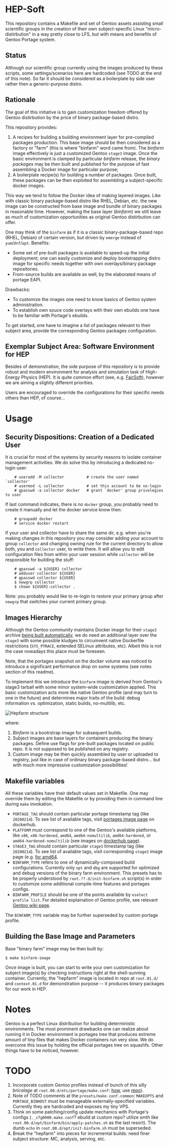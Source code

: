 # HEP-Soft

This repository contains a Makefile and set of Gentoo assets assisting small
scientific groups in the creation of their own subject-specific Linux
"micro-distirbution" in a way pretty close to LFS, but with means and benefits
of Gentoo Portage system.

## Status

Although our scientific group currently using the images produced by these
scripts, some settings/scenarios here are hardcoded (see TODO at the end of
this note). So far it should be considered as a boilerplate by side user rather
then a generic-purpose distro.

## Rationale

The goal of this initiative is to gain customization freedom offered by Gentoo
distirbution by the price of binary package-based distro. 

This repository provides:

1. A recipes for building a building environment layer for pre-compiled
packages production. This base image should be then considered as a factory or
"farm" (this is where "binfarm" word
came from). The _binfarm_ image effectively is just a customized
Gentoo `stage3` image. Once the basic environment is clamped by particular
_binfarm_ release, the _binary packages_ may be then built and published for
the purpose of fast assembling a Docker image for particular purpose;
2. A boilerplate recipe(s) for building a number of packages. Once built, these
packages can be then exploited for assembling a subject-specific docker images.

This way we tend to follow the Docker idea of making layered images. Like with
classic binary package-based distro like RHEL, Debian, etc. the new image
can be constructed from base image and bundle of binary packages in reasonable
time. However, making the base layer (_binfarm_) we still leave as much of
customization opportunities as original Gentoo distirbution can offer.

One may think of the `binfarm` as if it is a classic binary-package-based
repo (RHEL, Debian) of certain version, but driven by `emerge` instead of
`yum`/`dnf`/`apt`. Benefits:

* Some set of pre-built packages is available to speed-up the initial
deployment; one can easily customize and deploy bootstrapping distro image
for specific needs together with own overlays/binary package repositories.
* From-source builds are available as well, by the elaborated means of portage
EAPI.

Drawbacks:

* To customize the images one need to know basics of Gentoo system
administration.
* To establish own souce code overlays with their own ebuilds one have to
be familiar with Portage's ebuilds.

To get started, one have to imagine a list of packages relevant to their
subject area, provide the corresponding Gentoo packages configuration.

## Exemplar Subject Area: Software Environment for HEP

Besides of demonstration, the side purpose of this repository is to provide
robust and modern environment for analysis and simulation task of High-Energy
Physics (HEP). It is quite common
effort (see, e.g. [FairSoft](https://github.com/FairRootGroup/FairSoft)),
however we are aiming a slightly different priorities.

Users are encouraged to override the configurations for their specific needs
others than HEP, of course...

# Usage

## Security Dispositions: Creation of a Dedicated User

It is crucial for most of the systems by security reasons to isolate container
management activities. We do solve this by introducing a dedicated no-login
user:

        # useradd -M collector          # create the user named `collector'
        # usermod -L collector          # set this account to be no-login
        # gpasswd -a collector docker   # grant `docker' group privelegies to user

If last command indicates, there is no `docker` group, you probably need to
create it manually and let the docker service know then:

        # groupadd docker
        # service docker restart

If your user and collector have to share the same dir, e.g. when you're making
changes in this repository you may consider adding your account to group
`collector` and changing owning rule for the current directory to allow both,
you and `collector` user, to write there. It will allow you to edit
configuration files from within your user session while `collector` will be
responsible for building the stuff:

        # gpasswd -a ${USER} collector
        # adduser collector ${USER}
        # gpasswd collector ${USER}
        $ newgrp collector
        $ chown ${USER}:collector .

Note: you probably would like to re-login to restore your primary group after
`newgrp` that switches your current primary group.

## Images Hierarchy

Although the Gentoo community maintains Docker image for their `stage3` archive
[being built automatically](https://github.com/gentoo/gentoo-docker-images),
we do need an additional layer over the `stage3` with some possible kludges to
circumvent native Dockerfile restrictions (`SYS_PTRACE`, extended SELinux
attributes, etc). Albeit this is not the case nowadays this place must be
foreseen.

Note, that the portages snapshot on the docker volume was noticed to introduce a
significant performance drop on some systems (see notes section of this readme).

To implement this we introduce the `binfarm` image is derived from
Gentoo's stage3 tarball with some minor system-wide customization applied.
This basic customization acts more like native Gentoo profile (and may turn to
one in the future) and determines major traits of the build: debug information
vs. optimization, static builds, no-multilib, etc.

![Hepfarm structure](/doc/hepfarm-struct.svg)

where:

1. _Binfarm_ is a bootrstrap image for subsequent builds.
2. Subject images are base layers for containers producing the binary packages.
Define use flags for pre-built packages located on public repo. It is not
supposed to be published on any registry.
3. Custom image may be then quickly assembled by user or uploaded to registry,
just like in case of ordinary binary package-based distro... but with much more
impressive customization possibilities!

## Makefile variables

All these variables have their default values set in Makefile. One may override
them by editing the Makefile or by providing them in command line during `make`
invokation.

* `PORTAGE_TAG` should contain particular portage timestamp tag
(like `20200214`). To see list of available tags, visit
[portages image page](https://hub.docker.com/r/gentoo/portage/tags) on dockerhub.
* `PLATFORM` must correspond to one of the Gentoo's available platforms, like
`x86`, `x86-hardened`, `amd64`, `amd64-nomultilib`, `amd64-hardened`, or
`amd64-hardened-nomultilib` (see images on [dockerhub page](https://hub.docker.com/u/gentoo)).
* `STAGE3_TAG` should contain particular `stage3` timestamp tag
(like `20200214`). To see list of available tags, visit corresponding
`stage3` image page (e.g. [for amd64](https://hub.docker.com/r/gentoo/stage3-amd64/tags).
* `BINFARM_TYPE` refers to one of dynamically-composed build configurations.
Currently only `opt` and `dbg` are supported for optimized and debug versions
of the binary farm environment. This presets has to be properly understood by
`root.??.d/init-binfarm.sh` script(s) in order to customize some additional
compile-time features and portages configs.
* `BINFARM_PROFILE` should be one of the points available by
`eselect profile list`. For detailed explaination of Gentoo profile, see
relevant [Gentoo wiki page](https://wiki.gentoo.org/wiki/Profile_(Portage)).

The `BINFARM_TYPE` variable may be further superseded by custom portage
profile.

## Building the Base Image and Parameters

Base "binary farm" image may be then built by:

    $ make binfarm-image

Once image is built, you can start to write your own customization for subject
image(s) by checking instructions right at the shell-sunning container.
Currently, the "hepfarm" image is located in repo at `root.01.d/` and
`context.01.d` for demonstration purpose -- it produces binary packages for
our work in HEP.

# Notes

Gentoo is a perfect Linux distribution for building deterministic environments.
The most prominent drawbacks one can realize about running it in Docker
environment is portages tree that produces extreme amount of tiny files that
makes Docker containers run very slow. We do overcome this issue by holding
the official portages tree on squashfs. Other things have to be noticed,
however.

# TODO

1. Incorporate custom Gentoo profiles instead of bunch of this silly _bricolage_
at `root.00.d/etc/portage/make.conf`: [how](https://wiki.gentoo.org/wiki/Profile_(Portage)#Creating\_custom\_profiles),
use [repo](https://github.com/CrankOne/q-crypt-hep-overlay)).
2. Note of TODO comments at the `presets/make.conf.common`: `MAKEOPTS` and
`PORTAGE_BINHOST` must be manageable externally-specified variables. Currently
they are hardcoded and exposes my tiny VPS.
3. Think on some patching/config update mechanics with Portage's configs
(`._cfg0000.make.conf`? ebuild at custom repo? utilize smth like
`root.00.d/opt/binfarm/bin/apply-patches.sh` as the last resort). The dumb
`echo` in `root.00.d/opt/init-binfarm.sh` must be superseded.
4. Break the "hepfarm" into pieces for incremental builds: need finer subject
structure: MC, analysis, serving, etc.

